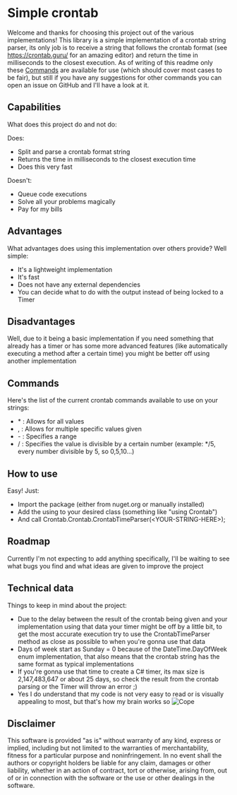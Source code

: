 # Simple crontab
Welcome and thanks for choosing this project out of the various implementations! This library is a simple implementation of a crontab string parser, its only job is to receive a string that follows the crontab format (see https://crontab.guru/ for an amazing editor) and return the time in milliseconds to the closest execution.
As of writing of this readme only these [Commands](#commands) are available for use (which should cover most cases to be fair), but still if you have any suggestions for other commands you can open an issue on GitHub and I'll have a look at it.

## Capabilities
What does this project do and not do:

Does:
- Split and parse a crontab format string
- Returns the time in milliseconds to the closest execution time
- Does this very fast

Doesn't:
- Queue code executions
- Solve all your problems magically
- Pay for my bills

## Advantages
What advantages does using this implementation over others provide?
Well simple:
- It's a lightweight implementation
- It's fast
- Does not have any external dependencies
- You can decide what to do with the output instead of being locked to a Timer

## Disadvantages
Well, due to it being a basic implementation if you need something that already has a timer or has some more advanced features (like automatically executing a method after a certain time) you might be better off using another implementation

## Commands
Here's the list of the current crontab commands available to use on your strings:
- \* : Allows for all values
- , : Allows for multiple specific values given
- \- : Specifies a range
- / : Specifies the value is divisible by a certain number (example: \*/5, every number divisible by 5, so 0,5,10...)

## How to use
Easy! Just:
- Import the package (either from nuget.org or manually installed) 
- Add the using to your desired class (something like "using Crontab")
- And call Crontab.Crontab.CrontabTimeParser(\<YOUR-STRING-HERE>);

## Roadmap
Currently I'm not expecting to add anything specifically, I'll be waiting to see what bugs you find and what ideas are given to improve the project

## Technical data
Things to keep in mind about the project: 

- Due to the delay between the result of the crontab being given and your implementation using that data your timer might be off by a little bit, to get the most accurate execution try to use the CrontabTimeParser method as close as possible to when you're gonna use that data
- Days of week start as Sunday = 0 because of the DateTime.DayOfWeek enum implementation, that also means that the crontab string has the same format as typical implementations
- If you're gonna use that time to create a C# timer, its max size is 2,147,483,647 or about 25 days, so check the result from the crontab parsing or the Timer will throw an error ;)
- Yes I do understand that my code is not very easy to read or is visually appealing to most, but that's how my brain works so ![Cope](https://github.com/MASACR99/My-gifs-repo/blob/main/COPE_MALD_SEETHE.gif)

## Disclaimer
This software is provided "as is" without warranty of any kind, express or implied, including but not limited to the warranties of merchantability, fitness for a particular purpose and noninfringement. In no event shall the authors or copyright holders be liable for any claim, damages or other liability, whether in an action of contract, tort or otherwise, arising from, out of or in connection with the software or the use or other dealings in the software.

